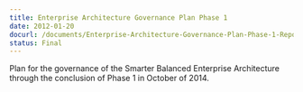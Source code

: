 ```yaml
---
title: Enterprise Architecture Governance Plan Phase 1
date: 2012-01-20
docurl: /documents/Enterprise-Architecture-Governance-Plan-Phase-1-Report.pdf
status: Final
---
```

Plan for the governance of the Smarter Balanced Enterprise Architecture through the conclusion of Phase 1 in October of 2014.
